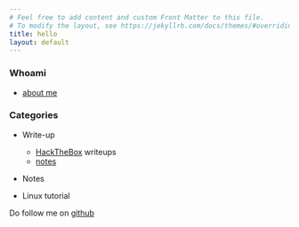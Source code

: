 ```yaml
---
# Feel free to add content and custom Front Matter to this file.
# To modify the layout, see https://jekyllrb.com/docs/themes/#overriding-theme-defaults
title: hello
layout: default
---
```

### Whoami
- [about me](/whoami)

### Categories
- Write-up
  - [HackTheBox](_posts/2020-03-22-htbPostman) writeups
  - [notes](/notes)
  
- Notes

- Linux tutorial

Do follow me on [github](https://github.com/faisalfs10x)
